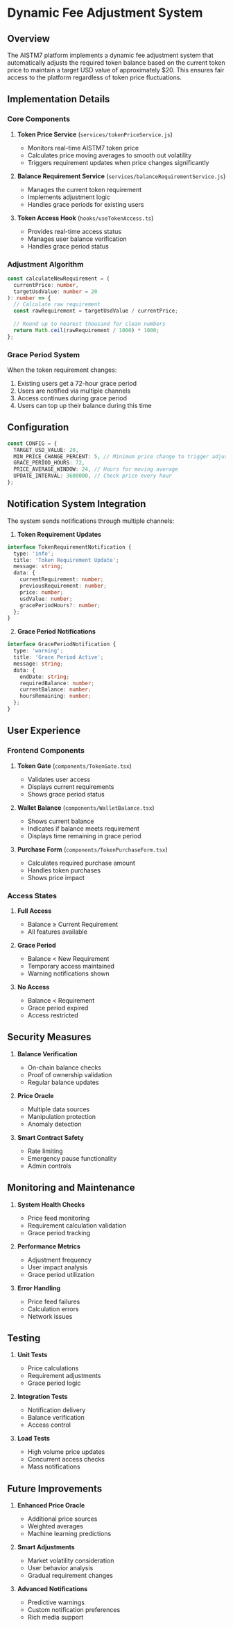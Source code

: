 # Dynamic Fee Adjustment System

## Overview

The AISTM7 platform implements a dynamic fee adjustment system that automatically adjusts the required token balance based on the current token price to maintain a target USD value of approximately $20. This ensures fair access to the platform regardless of token price fluctuations.

## Implementation Details

### Core Components

1. **Token Price Service** (`services/tokenPriceService.js`)
   - Monitors real-time AISTM7 token price
   - Calculates price moving averages to smooth out volatility
   - Triggers requirement updates when price changes significantly

2. **Balance Requirement Service** (`services/balanceRequirementService.js`)
   - Manages the current token requirement
   - Implements adjustment logic
   - Handles grace periods for existing users

3. **Token Access Hook** (`hooks/useTokenAccess.ts`)
   - Provides real-time access status
   - Manages user balance verification
   - Handles grace period status

### Adjustment Algorithm

```typescript
const calculateNewRequirement = (
  currentPrice: number,
  targetUsdValue: number = 20
): number => {
  // Calculate raw requirement
  const rawRequirement = targetUsdValue / currentPrice;
  
  // Round up to nearest thousand for clean numbers
  return Math.ceil(rawRequirement / 1000) * 1000;
};
```

### Grace Period System

When the token requirement changes:
1. Existing users get a 72-hour grace period
2. Users are notified via multiple channels
3. Access continues during grace period
4. Users can top up their balance during this time

## Configuration

```typescript
const CONFIG = {
  TARGET_USD_VALUE: 20,
  MIN_PRICE_CHANGE_PERCENT: 5, // Minimum price change to trigger adjustment
  GRACE_PERIOD_HOURS: 72,
  PRICE_AVERAGE_WINDOW: 24, // Hours for moving average
  UPDATE_INTERVAL: 3600000, // Check price every hour
};
```

## Notification System Integration

The system sends notifications through multiple channels:

1. **Token Requirement Updates**
```typescript
interface TokenRequirementNotification {
  type: 'info';
  title: 'Token Requirement Update';
  message: string;
  data: {
    currentRequirement: number;
    previousRequirement: number;
    price: number;
    usdValue: number;
    gracePeriodHours?: number;
  };
}
```

2. **Grace Period Notifications**
```typescript
interface GracePeriodNotification {
  type: 'warning';
  title: 'Grace Period Active';
  message: string;
  data: {
    endDate: string;
    requiredBalance: number;
    currentBalance: number;
    hoursRemaining: number;
  };
}
```

## User Experience

### Frontend Components

1. **Token Gate** (`components/TokenGate.tsx`)
   - Validates user access
   - Displays current requirements
   - Shows grace period status

2. **Wallet Balance** (`components/WalletBalance.tsx`)
   - Shows current balance
   - Indicates if balance meets requirement
   - Displays time remaining in grace period

3. **Purchase Form** (`components/TokenPurchaseForm.tsx`)
   - Calculates required purchase amount
   - Handles token purchases
   - Shows price impact

### Access States

1. **Full Access**
   - Balance ≥ Current Requirement
   - All features available

2. **Grace Period**
   - Balance < New Requirement
   - Temporary access maintained
   - Warning notifications shown

3. **No Access**
   - Balance < Requirement
   - Grace period expired
   - Access restricted

## Security Measures

1. **Balance Verification**
   - On-chain balance checks
   - Proof of ownership validation
   - Regular balance updates

2. **Price Oracle**
   - Multiple data sources
   - Manipulation protection
   - Anomaly detection

3. **Smart Contract Safety**
   - Rate limiting
   - Emergency pause functionality
   - Admin controls

## Monitoring and Maintenance

1. **System Health Checks**
   - Price feed monitoring
   - Requirement calculation validation
   - Grace period tracking

2. **Performance Metrics**
   - Adjustment frequency
   - User impact analysis
   - Grace period utilization

3. **Error Handling**
   - Price feed failures
   - Calculation errors
   - Network issues

## Testing

1. **Unit Tests**
   - Price calculations
   - Requirement adjustments
   - Grace period logic

2. **Integration Tests**
   - Notification delivery
   - Balance verification
   - Access control

3. **Load Tests**
   - High volume price updates
   - Concurrent access checks
   - Mass notifications

## Future Improvements

1. **Enhanced Price Oracle**
   - Additional price sources
   - Weighted averages
   - Machine learning predictions

2. **Smart Adjustments**
   - Market volatility consideration
   - User behavior analysis
   - Gradual requirement changes

3. **Advanced Notifications**
   - Predictive warnings
   - Custom notification preferences
   - Rich media support